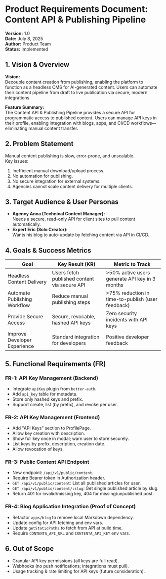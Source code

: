 # Product Requirements Document: Content API & Publishing Pipeline

**Version:** 1.0  
**Date:** July 8, 2025  
**Author:** Product Team  
**Status:** Implemented

## 1. Vision & Overview

**Vision:**  
Decouple content creation from publishing, enabling the platform to function as a headless CMS for AI-generated content. Users can automate their content pipeline from draft to live publication via secure, modern integrations.

**Feature Summary:**  
The Content API & Publishing Pipeline provides a secure API for programmatic access to published content. Users can manage API keys in their profile, enabling integration with blogs, apps, and CI/CD workflows—eliminating manual content transfer.

## 2. Problem Statement

Manual content publishing is slow, error-prone, and unscalable.  
Key issues:

1. Inefficient manual download/upload process.
2. No automation for publishing.
3. No secure integration for external systems.
4. Agencies cannot scale content delivery for multiple clients.

## 3. Target Audience & User Personas

- **Agency Anna (Technical Content Manager):**  
  Needs a secure, read-only API for client sites to pull content automatically.
- **Expert Eric (Solo Creator):**  
  Wants his blog to auto-update by fetching content via API in CI/CD.

## 4. Goals & Success Metrics

| Goal                         | Key Result (KR)                              | Metric to Track                                   |
| ---------------------------- | -------------------------------------------- | ------------------------------------------------- |
| Headless Content Delivery    | Users fetch published content via secure API | >50% active users generate API key in 3 months    |
| Automate Publishing Workflow | Reduce manual publishing steps               | >75% reduction in time-to-publish (user feedback) |
| Provide Secure Access        | Secure, revocable, hashed API keys           | Zero security incidents with API keys             |
| Improve Developer Experience | Standard integration for developers          | Positive developer feedback                       |

## 5. Functional Requirements (FR)

### FR-1: API Key Management (Backend)

- Integrate `apiKey` plugin from `better-auth`.
- Add `api_key` table for metadata.
- Store only hashed keys and prefix.
- Support create, list (by prefix), and revoke per user.

### FR-2: API Key Management (Frontend)

- Add "API Keys" section to ProfilePage.
- Allow key creation with description.
- Show full key once in modal; warn user to store securely.
- List keys by prefix, description, creation date.
- Allow revocation of keys.

### FR-3: Public Content API Endpoint

- New endpoint: `/api/v1/public/content`.
- Require Bearer token in Authorization header.
- `GET /api/v1/public/content`: List all published articles for user.
- `GET /api/v1/public/content/:slug`: Get single published article by slug.
- Return 401 for invalid/missing key, 404 for missing/unpublished post.

### FR-4: Blog Application Integration (Proof of Concept)

- Refactor `apps/blog` to remove local Markdown dependency.
- Update config for API fetching and env vars.
- Update `getStaticPaths` to fetch from API at build time.
- Require `CONTENTA_API_URL` and `CONTENTA_API_KEY` env vars.

## 6. Out of Scope

- Granular API key permissions (all keys are full read).
- Webhooks (no push notifications; integrations must pull).
- Usage tracking & rate limiting for API keys (future consideration).
